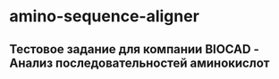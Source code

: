 # amino-sequence-aligner
## Тестовое задание для компании BIOCAD - Анализ последовательностей аминокислот
